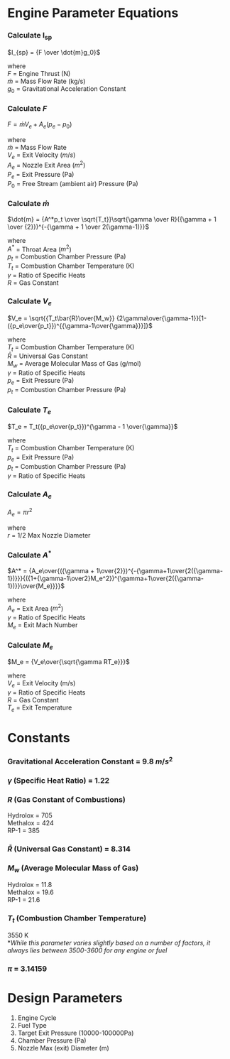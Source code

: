 # Engine Parameter Equations
### Calculate I<sub>sp</sub>

$I_{sp} = {F \over \dot{m}g_0}$

where    
$F$ = Engine Thrust (N)   
$\dot{m}$ = Mass Flow Rate (kg/s)    
$g_0$ = Gravitational Acceleration Constant

### Calculate $F$

$F = \dot{m}V_e + A_e(p_e - p_0)$

where   
$\dot{m}$ = Mass Flow Rate      
$V_e$ = Exit Velocity ($m/s$)   
$A_e$ = Nozzle Exit Area ($m^2$)   
$P_e$ = Exit Pressure (Pa)   
$P_0$ = Free Stream (ambient air) Pressure (Pa)   

### Calculate $\dot{m}$

$\dot{m} = {A^*p_t \over \sqrt{T_t}}\sqrt{\gamma \over R}({\gamma + 1 \over {2}})^{-{\gamma + 1 \over 2(\gamma-1)}}$

where   
$A^*$ = Throat Area ($m^2$)  
$p_t$ = Combustion Chamber Pressure (Pa)   
$T_t$ = Combustion Chamber Temperature (K)    
$\gamma$ = Ratio of Specific Heats  
$R$ = Gas Constant   

### Calculate $V_e$

$V_e = \sqrt{{T_t\bar{R}\over{M_w}} {2\gamma\over{\gamma-1}}[1-({p_e\over{p_t}})^{{\gamma-1\over{\gamma}}}]}$

where    
$T_t$ = Combustion Chamber Temperature (K)   
$\bar{R}$ = Universal Gas Constant   
$M_w$ = Average Molecular Mass of Gas (g/mol)   
$\gamma$ = Ratio of Specific Heats   
$p_e$ = Exit Pressure (Pa)   
$p_t$ = Combustion Chamber Pressure (Pa)   

### Calculate $T_e$   

$T_e = T_t({p_e\over{p_t}})^{\gamma - 1 \over{\gamma}}$

where   
$T_t$ = Combustion Chamber Temperature (K)   
$p_e$ = Exit Pressure (Pa)   
$p_t$ = Combustion Chamber Pressure (Pa)   
$\gamma$ = Ratio of Specific Heats   

### Calculate $A_e$

$A_e = {\pi{}r^2}$

where   
$r$ = 1/2 Max Nozzle Diameter    

### Calculate $A^*$

$A^* = {A_e\over{({\gamma + 1\over{2}})^{-{\gamma+1\over{2({\gamma-1})}}}{({1+{\gamma-1\over2}M_e^2})^{\gamma+1\over{2({\gamma-1})}}\over{M_e}}}}$

where   
$A_e$ = Exit Area ($m^2$)   
$\gamma$ = Ratio of Specific Heats   
$M_e$ = Exit Mach Number   

### Calculate $M_e$

$M_e = {V_e\over{\sqrt{\gamma RT_e}}}$   

where   
$V_e$ = Exit Velocity (m/s)    
$\gamma$ = Ratio of Specific Heats   
$R$ = Gas Constant   
$T_e$ = Exit Temperature

# Constants
### Gravitational Acceleration Constant = 9.8 $m/s^2$

### $\gamma$ (Specific Heat Ratio) = 1.22

### $R$ (Gas Constant of Combustions)
Hydrolox = 705   
Methalox = 424   
RP-1 = 385   

### $\bar{R}$ (Universal Gas Constant) = 8.314

### $M_w$ (Average Molecular Mass of Gas)   
Hydrolox = 11.8    
Methalox = 19.6   
RP-1 = 21.6

### $T_t$ (Combustion Chamber Temperature)
3550 K   
**While this parameter varies slightly based on a number of factors, it always lies between 3500-3600 for any engine or fuel*

### $\pi$ = 3.14159

# Design Parameters

1. Engine Cycle
2. Fuel Type
3. Target Exit Pressure (10000-100000Pa)
4. Chamber Pressure (Pa)
5. Nozzle Max (exit) Diameter (m)